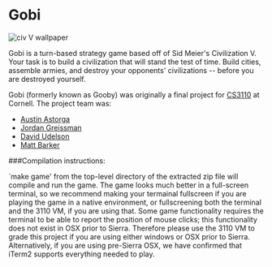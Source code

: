 # Gobi

![civ V wallpaper](https://images.duckduckgo.com/iu/?u=http%3A%2F%2Fbestgamewallpapers.com%2Ffiles%2Fcivilization-v%2Fciv-5_wide.jpg)

Gobi is a turn-based strategy game based off of Sid Meier's Civilization V. Your
task is to build a civilization that will stand the test of time. Build cities,
assemble armies, and destroy your opponents' civilizations -- before you are
destroyed yourself.

Gobi (formerly known as Gooby) was originally a final project for
[CS3110](https://www.cs.cornell.edu/Courses/cs3110/2016fa/) at Cornell. The
project team was:

 * [Austin Astorga](https://github.com/AAAstorga)
 * [Jordan Greissman](https://github.com/JordanGreissman)
 * [David Udelson](https://github.com/dudelson)
 * [Matt Barker](https://github.com/mattbarker016)

###Compilation instructions:

`make game' from the top-level directory of the extracted zip file will compile
and run the game. The game looks much better in a full-screen terminal, so we
recommend making your termainal fullscreen if you are playing the game in a
native environment, or fullscreening both the terminal and the 3110 VM, if you
are using that. Some game functionality requires the terminal to be able to
report the position of mouse clicks; this functionality does not exist in OSX
prior to Sierra. Therefore please use the 3110 VM to grade this project if you
are using either windows or OSX prior to Sierra. Alternatively, if you are
using pre-Sierra OSX, we have confirmed that iTerm2 supports everything needed
to play.
